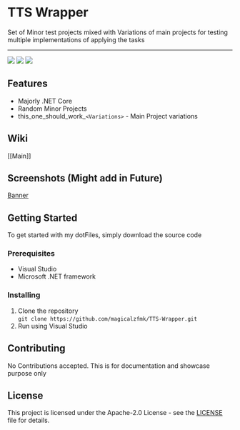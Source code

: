 # TTS Wrapper

Set of Minor test projects mixed with Variations of main projects for testing multiple implementations of applying the tasks

---  

<img src="https://img.shields.io/github/stars/magicalzfmk/TTS-Wrapper?style=for-the-badge&logo=powerpages&color=cba6f7&logoColor=D9E0EE&labelColor=302D41"/>  
<img src="https://img.shields.io/github/last-commit/magicalzfmk/TTS-Wrapper?style=for-the-badge&logo=github&color=a6da95&logoColor=D9E0EE&labelColor=302D41"/>  
<img src="https://img.shields.io/github/repo-size/magicalzfmk/TTS-Wrapper?style=for-the-badge&logo=dropbox&color=7dc4e4&logoColor=D9E0EE&labelColor=302D41"/>  

## Features
- Majorly .NET Core
- Random Minor Projects
- this_one_should_work_`<Variations>` - Main Project variations

## Wiki
[[Main]] 

## Screenshots (Might add in Future)

[Banner]()

## Getting Started

To get started with my dotFiles, simply download the source code

### Prerequisites

- Visual Studio
- Microsoft .NET framework

### Installing

1. Clone the repository  
   ``` git clone https://github.com/magicalzfmk/TTS-Wrapper.git ```
2. Run using Visual Studio

## Contributing

No Contributions accepted. This is for documentation and showcase purpose only


## License

This project is licensed under the Apache-2.0 License - see the [LICENSE](LICENSE) file for details.
